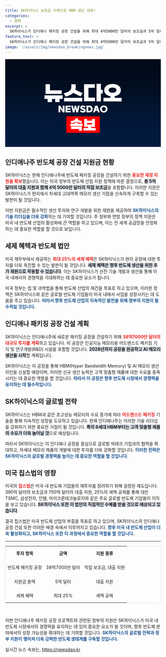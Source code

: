 ```yaml
---
title: SK하이닉스 보조금 수령으로 HBM 생산 강화!
categories:
  - 경제
excerpt: >
  SK하이닉스가 인디애나 패키징 공장 건설을 위해 최대 4억5000만 달러의 보조금과 5억 달러 대출을 확보했습니다. 이로써 HBM 생산 거점 구축에 속도를 내며 AI 메모리 시장에서의 경쟁력을 강화할 전망입니다.
feature_text: >
  SK하이닉스가 인디애나 패키징 공장 건설을 위해 최대 4억5000만 달러의 보조금과 5억 달러 대출을 확보했습니다. 이로써 HBM 생산 거점 구축에 속도를 내며 AI 메모리 시장에서의 경쟁력을 강화할 전망입니다.
image: '/assets/img/newsdao_breakingnews.jpg'
---
```


<p><img src="/assets/img/newsdao_breakingnews.jpg" alt="cryptoinkorea 속보" /></p>

<h2 data-ke-size="size26">인디애나주 반도체 공장 건설 지원금 현황</h2>

<p data-ke-size="size16">SK하이닉스는 현재 인디애나주에 반도체 패키징 공장을 건설하기 위한 <b><span style="color: #ee2323;">중요한 재정 지원을 확보</span></b>했습니다. 이는 미국 정부의 반도체 산업 지원 정책에 따른 결정으로, <b><span style="background-color: #21538527;">총 5억 달러의 대출 지원과 함께 4억 5000만 달러의 직접 보조금</span></b>을 포함합니다. 이러한 지원은 SK하이닉스가 현지에서 차세대 고대역폭 메모리 생산 거점을 신속하게 구축할 수 있는 발판이 될 것입니다.</p>

<p data-ke-size="size16">이번 지원금은 필수적인 생산 투자와 연구 개발을 위한 재원을 제공하여 <b><span style="color: #1a5490;">SK하이닉스의 기술 리더십을 더욱 강화</span></b>하는 데 기여할 것입니다. 주 정부와 연방 정부의 정책 지원은 미국 내 반도체 산업의 활성화에 큰 역할을 하고 있으며, 이는 전 세계 공급망을 안정화하는 데 중요한 역할을 할 것으로 보입니다.</p>

<h2 data-ke-size="size26">세제 혜택과 반도체 법안</h2>

<p data-ke-size="size16">미국 재무부에서 제공하는 <b><span style="color: #ee2323;">최대 25%의 세제 혜택</span></b>은 SK하이닉스가 현지 공장에 대한 투자를 더욱 촉진할 수 있는 발판이 될 것입니다. <b><span style="background-color: #21538527;">세제 혜택은 향후 반도체 생산을 위한 추가 재원으로 작용할 수 있습니다</span></b>. 이는 SK하이닉스가 선진 기술 개발과 생산을 통해 미국 내에서의 경쟁력을 극대화하는 데 중요한 요소가 됩니다.</p>

<p data-ke-size="size16">미국 정부는 칩 및 과학법을 통해 반도체 산업의 재건을 목표로 하고 있으며, 이러한 정책은 SK하이닉스와 같은 글로벌 반도체 기업들이 미국 내에서 사업을 성장시키는 데 도움을 주고 있습니다. <b><span style="color: #1a5490;">따라서 향후 반도체 산업의 지속적인 발전을 위해 정부의 지원이 필수적일 것입니다.</span></b></p>

<h2 data-ke-size="size26">인디애나 패키징 공장 건설 계획</h2>

<p data-ke-size="size16">SK하이닉스는 인디애나주에 새로운 패키징 공장을 건설하기 위해 <b><span style="color: #ee2323;">38억7000만 달러의 대규모 투자를 계획</span></b>하고 있습니다. 이 공장은 인공지능 메모리용 어드밴스드 패키징 기지 및 연구개발(R&D) 시설을 포함할 것입니다. <b><span style="background-color: #21538527;">2028년까지 공장을 완공하고 AI 메모리 생산을 시작</span></b>할 계획입니다.</p>

<p data-ke-size="size16">SK하이닉스는 이 공장을 통해 HBM(Hyper Bandwidth Memory) 및 AI 메모리 생산 라인을 신설할 예정이며, 이러한 신규 생산 능력은 고객 맞춤형 제품에 대한 수요를 충족시키는 데 중요한 역할을 할 것입니다. <b><span style="color: #1a5490;">따라서 이 공장은 향후 반도체 시장에서 경쟁력을 유지하는 데 필수적입니다.</span></b></p>

<h2 data-ke-size="size26">SK하이닉스의 글로벌 전략</h2>

<p data-ke-size="size16">SK하이닉스는 HBM과 같은 초고성능 메모리의 수요 증가에 따라 <b><span style="color: #ee2323;">어드밴스드 패키징</span></b> 기술을 통해 지속적인 성장을 도모하고 있습니다. 현재 인디애나주는 이러한 기술 리더십을 강화하기 위한 중요한 거점이 될 것입니다. <b><span style="background-color: #21538527;">특히 6세대 HBM부터는 고객 맞춤형 제품의 수요가 더욱 늘어날 것</span></b>으로 예상됩니다.</p>

<p data-ke-size="size16">따라서 SK하이닉스는 이 인디애나 공장을 중심으로 글로벌 빅테크 기업과의 협력을 확대하고, 차세대 메모리 제품의 개발에 대한 투자를 더욱 강화할 것입니다. <b><span style="color: #1a5490;">이러한 전략은 SK하이닉스의 글로벌 경쟁력을 높이는 데 중요한 역할을 할 것입니다.</span></b></p>

<h2 data-ke-size="size26">미국 칩스법의 영향</h2>

<p data-ke-size="size16">미국의 <b><span style="color: #ee2323;">칩스법</span></b>은 미국 내 반도체 기업들의 재투자를 장려하기 위해 설정된 제도입니다. 390억 달러의 보조금과 750억 달러의 대출 지원, 25%의 세액 공제를 통해 대만 TSMC, 삼성전자, 인텔, 마이크론테크놀로지와 같은 주요 글로벌 반도체 기업들이 이득을 보고 있습니다. <b><span style="background-color: #21538527;">SK하이닉스 또한 이 법안의 직접적인 수혜를 받을 것으로 예상되고 있습니다</span></b>.</p>

<p data-ke-size="size16">결국 칩스법은 미국 반도체 산업의 부흥을 목표로 하고 있으며, SK하이닉스의 인디애나 공장 건설 또한 이러한 배경 속에서 이루어지고 있습니다. <b><span style="color: #1a5490;">향후 미국 내 반도체 산업이 더욱 활성화되고, SK하이닉스 또한 이 과정에서 중요한 역할을 할 것입니다.</span></b></p>

<hr style="border-top: 1px solid #eee;"/>

<table style="width: 100%; border-collapse: collapse; border: 1px solid #ddd;">

<tr>
<td style="text-align: center; height: 40px;"><b>투자 항목</b></td>
<td style="text-align: center; height: 40px;"><b>금액</b></td>
<td style="text-align: center; height: 40px;"><b>지원 종류</b></td>
</tr>
<tr>
<td style="text-align: center; height: 40px;">반도체 패키징 공장</td>
<td style="text-align: center; height: 40px;">38억7000만 달러</td>
<td style="text-align: center; height: 40px;">직접 보조금, 대출 지원</td>
</tr>
<tr>
<td style="text-align: center; height: 40px;">지원금 총액</td>
<td style="text-align: center; height: 40px;">5억 달러</td>
<td style="text-align: center; height: 40px;">대출 지원</td>
</tr>
<tr>
<td style="text-align: center; height: 40px;">세제 혜택</td>
<td style="text-align: center; height: 40px;">최대 25%</td>
<td style="text-align: center; height: 40px;">세액 공제</td>
</tr>
</table>

<p data-ke-size="size16">&nbsp;</p>

<p data-ke-size="size16">이번 인디애나주 패키징 공장 프로젝트와 관련된 정부의 지원은 SK하이닉스가 미국 내 반도체 시장에서의 경쟁력을 유지하는 데 있어 중요한 요소가 될 것이며, 향후 반도체 분야에서의 성장 가능성을 확대하는 데 기여할 것입니다. <b><span style="color: #1a5490;">SK하이닉스의 글로벌 전략과 정부 지원이 맺어져 더욱 강력한 반도체 생태계를 구축할 것입니다.</span></b></p>
실시간 뉴스 속보는, <a href="https://newsdao.kr" rel="dofollow">https://newsdao.kr</a>


